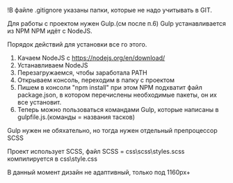!В файле .gitignore указаны папки, которые не надо учитывать в GIT.

Для работы с проектом нужен Gulp.(см после п.6)
Gulp устанавливается из NPM
NPM идёт с NodeJS.

Порядок действий для установки все го этого.
1. Качаем NodeJS с https://nodejs.org/en/download/
2. Устанавливаем NodeJS
3. Перезагружаемся, чтобы заработала PATH
4. Открываем консоль, переходим в папку с проектом
5. Пишем в консоли "npm install"
    при этом NPM подхватит файл package.json, в котором перечислены необходимые пакеты, он их все установит.
6. Теперь можно пользоваться командами Gulp, которые написаны в gulpfile.js.(команды = названия тасков)

Gulp нужен не обяхательно, но тогда нужен отдельный препроцессор SCSS

Проект использует SCSS, файл SCSS = css\scss\styles.scss компилируется в css\style.css

В данный момент дизайн не адаптивный, только под 1160px+

